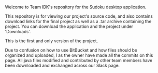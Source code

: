 Welcome to Team IDK's repository for the Sudoku desktop application.

This repository is for viewing our project's source code, and also contains download links for the final project as well as a .tar archive containing the project. You can download the application and the project under 'Downloads'. 

This is the first and only version of the project.

Due to confusion on how to use BitBucket and how files should be organized and uploaded, I as the owner have made all the commits on this page. All java files modified and contributed by other team members have been downloaded and exchanged across our Slack page.